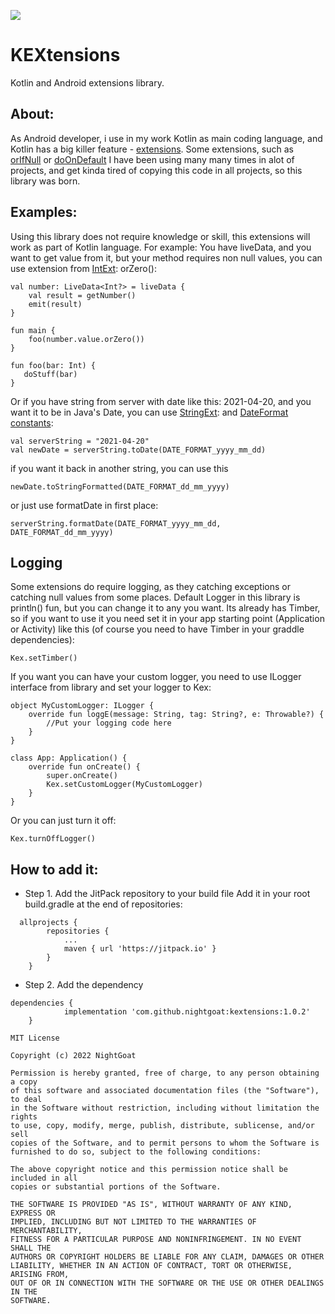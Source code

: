 [![](https://jitpack.io/v/NightGoat/KEXtensions.svg)](https://jitpack.io/#NightGoat/KEXtensions)
# KEXtensions
Kotlin and Android extensions library.

## About:
As Android developer, i use in my work Kotlin as main coding language, and Kotlin has a big killer feature - [extensions](https://kotlinlang.org/docs/extensions.html). Some extensions, such as [orIfNull](https://github.com/NightGoat/KEXtensions/blob/master/KEXtensions/src/main/java/ru/nightgoat/kextensions/OtherExt.kt) or [doOnDefault](https://github.com/NightGoat/KEXtensions/blob/master/KEXtensions/src/main/java/ru/nightgoat/kextensions/HighOrderFunctions.kt) I have been using many many times in alot of projects, and get kinda tired of copying this code in all projects, so this library was born.

## Examples:
Using this library does not require knowledge or skill, this extensions will work as part of Kotlin language. For example:
You have liveData, and you want to get value from it, but your method requires non null values, you can use extension from [IntExt](https://github.com/NightGoat/KEXtensions/blob/master/KEXtensions/src/main/java/ru/nightgoat/kextensions/IntExt.kt): orZero():
```
val number: LiveData<Int?> = liveData {
	val result = getNumber()
	emit(result)
}

fun main {
    foo(number.value.orZero())
}

fun foo(bar: Int) {
   doStuff(bar)
}
```
Or if you have string from server with date like this: 2021-04-20, and you want it to be in Java's Date, you can use [StringExt](https://github.com/NightGoat/KEXtensions/blob/master/KEXtensions/src/main/java/ru/nightgoat/kextensions/StringExt.kt): and [DateFormat constants](https://github.com/NightGoat/KEXtensions/blob/master/KEXtensions/src/main/java/ru/nightgoat/kextensions/utils/constants/DateFormats.kt):
```
val serverString = "2021-04-20"
val newDate = serverString.toDate(DATE_FORMAT_yyyy_mm_dd)
```
if you want it back in another string, you can use this
```
newDate.toStringFormatted(DATE_FORMAT_dd_mm_yyyy)
```
or just use formatDate in first place:
```
serverString.formatDate(DATE_FORMAT_yyyy_mm_dd, DATE_FORMAT_dd_mm_yyyy)
```

## Logging
Some extensions do require logging, as they catching exceptions or catching null values from some places. Default Logger in this library is println() fun, but you can change it to any you want. Its already has Timber, so if you want to use it you need set it in your app starting point (Application or Activity) like this (of course you need to have Timber in your graddle dependencies):
```
Kex.setTimber()
```
If you want you can have your custom logger, you need to use ILogger interface from library and set your logger to Kex:
```
object MyCustomLogger: ILogger {
    override fun loggE(message: String, tag: String?, e: Throwable?) {
        //Put your logging code here
    }
}

class App: Application() {
    override fun onCreate() {
        super.onCreate()
        Kex.setCustomLogger(MyCustomLogger)
    }
}
```
Or you can just turn it off: 
```
Kex.turnOffLogger()
```

## How to add it:
* Step 1. Add the JitPack repository to your build file
Add it in your root build.gradle at the end of repositories:
```
  allprojects {
		repositories {
			...
			maven { url 'https://jitpack.io' }
		}
	}
```
* Step 2. Add the dependency
```
dependencies {
	        implementation 'com.github.nightgoat:kextensions:1.0.2'
	}
```

```
MIT License

Copyright (c) 2022 NightGoat

Permission is hereby granted, free of charge, to any person obtaining a copy
of this software and associated documentation files (the "Software"), to deal
in the Software without restriction, including without limitation the rights
to use, copy, modify, merge, publish, distribute, sublicense, and/or sell
copies of the Software, and to permit persons to whom the Software is
furnished to do so, subject to the following conditions:

The above copyright notice and this permission notice shall be included in all
copies or substantial portions of the Software.

THE SOFTWARE IS PROVIDED "AS IS", WITHOUT WARRANTY OF ANY KIND, EXPRESS OR
IMPLIED, INCLUDING BUT NOT LIMITED TO THE WARRANTIES OF MERCHANTABILITY,
FITNESS FOR A PARTICULAR PURPOSE AND NONINFRINGEMENT. IN NO EVENT SHALL THE
AUTHORS OR COPYRIGHT HOLDERS BE LIABLE FOR ANY CLAIM, DAMAGES OR OTHER
LIABILITY, WHETHER IN AN ACTION OF CONTRACT, TORT OR OTHERWISE, ARISING FROM,
OUT OF OR IN CONNECTION WITH THE SOFTWARE OR THE USE OR OTHER DEALINGS IN THE
SOFTWARE.
```
